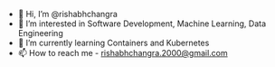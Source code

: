 - 👋 Hi, I’m @rishabhchangra
- 👀 I’m interested in Software Development, Machine Learning, Data Engineering
- 🌱 I’m currently learning Containers and Kubernetes
- 📫 How to reach me - rishabhchangra.2000@gmail.com

<!---
rishabhchangra/rishabhchangra is a ✨ special ✨ repository because its `README.md` (this file) appears on your GitHub profile.
You can click the Preview link to take a look at your changes.
--->

